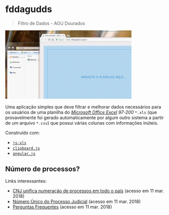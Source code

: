 # fddagudds

> Filtro de Dados - AGU Dourados

<img src="./example.gif" width="400" />

Uma aplicação simples que deve filtrar e melhorar dados necessários para os usuários de uma planilha do *[Microsoft Office Excel](https://goo.gl/NNxcc6) 97-200* `*.xls` (que provavelmente foi gerado automaticamente por algum outro sistema a partir de um arquivo `*.csv`) que possui várias colunas com informações inúteis.

Construído com:

- [`js-xls`](https://git.io/xls)
- [`clipboard.js`](https://git.io/cbjs)
- [`angular.js`](https://git.io/2NYrjw)

## Número de processos?

Links interessantes:

- [CNJ unifica numeração de processos em todo o país](https://goo.gl/NbtRLo) (acesso em 11 mar. 2018)
- [Número Único do Processo Judicial](https://goo.gl/FsJxTh) (acesso em 11 mar. 2018)
- [Perguntas Frequentes](https://goo.gl/xfuusR) (acesso em 11 mar. 2018)
